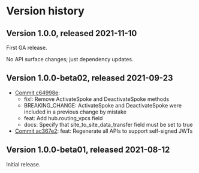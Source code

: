 # Version history

## Version 1.0.0, released 2021-11-10

First GA release.

No API surface changes; just dependency updates.

## Version 1.0.0-beta02, released 2021-09-23

- [Commit c64998e](https://github.com/googleapis/google-cloud-dotnet/commit/c64998e):
  - fix!: Remove ActivateSpoke and DeactivateSpoke methods
  - BREAKING_CHANGE: ActivateSpoke and DeactivateSpoke were included in a previous change by mistake
  - feat: Add hub.routing_vpcs field
  - docs: Specify that site_to_site_data_transfer field must be set to true
- [Commit ac367e2](https://github.com/googleapis/google-cloud-dotnet/commit/ac367e2): feat: Regenerate all APIs to support self-signed JWTs

## Version 1.0.0-beta01, released 2021-08-12

Initial release.
